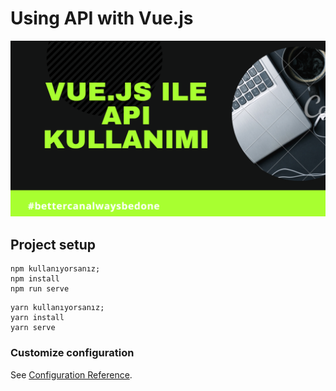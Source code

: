 # Using API with Vue.js
![](video-cover-photo.png)

## Project setup
```
npm kullanıyorsanız;
npm install
npm run serve
```
```
yarn kullanıyorsanız;
yarn install
yarn serve
```

### Customize configuration
See [Configuration Reference](https://cli.vuejs.org/config/).
